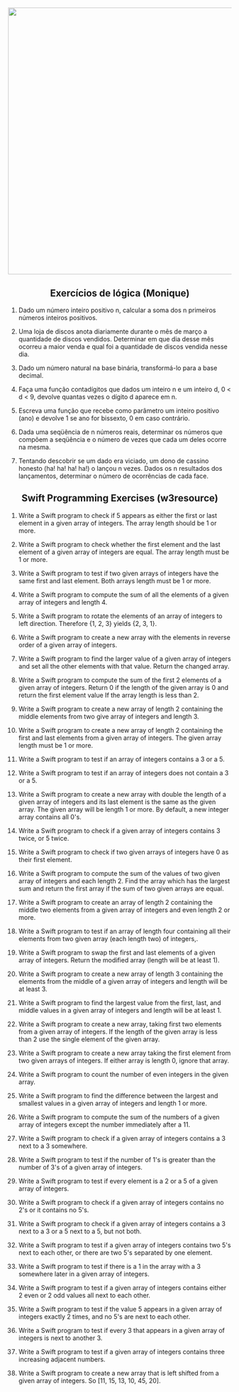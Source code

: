 <h1 align="center">
<img src="https://miro.medium.com/max/1838/1*4IWsNF0FGF9zhMuipgN5Tw.jpeg" width="600px">
</h1>

<h2 align="center">Exercícios de lógica (Monique)</h2>

1. Dado um número inteiro positivo n, calcular a soma dos n primeiros números inteiros positivos.

2. Uma loja de discos anota diariamente durante o mês de março a quantidade de discos vendidos. Determinar em que dia desse mês ocorreu a maior venda e qual foi a quantidade de discos vendida nesse dia.

3. Dado um número natural na base binária, transformá-lo para a base decimal.

4. Faça uma função contadígitos que dados um inteiro n e um inteiro d, 0 < d < 9, devolve quantas vezes o dígito d aparece em n.

5. Escreva uma função que recebe como parâmetro um inteiro positivo (ano) e devolve 1 se ano for bissexto, 0 em caso contrário.

6. Dada uma seqüência de n números reais, determinar os números que compõem a seqüência e o número de vezes que cada um deles ocorre na mesma.

7. Tentando descobrir se um dado era viciado, um dono de cassino honesto (ha! ha! ha! ha!) o lançou n vezes. Dados os n resultados dos lançamentos, determinar o número de ocorrências de cada face.

<h2 align="center">Swift Programming Exercises (w3resource)</h2>

1. Write a Swift program to check if 5 appears as either the first or last element in a given array of integers. The array length should be 1 or more.

2. Write a Swift program to check whether the first element and the last element of a given array of integers are equal. The array length must be 1 or more.

3. Write a Swift program to test if two given arrays of integers have the same first and last element. Both arrays length must be 1 or more.

4. Write a Swift program to compute the sum of all the elements of a given array of integers and length 4.

5. Write a Swift program to rotate the elements of an array of integers to left direction. Therefore {1, 2, 3} yields {2, 3, 1}.

6. Write a Swift program to create a new array with the elements in reverse order of a given array of integers.

7. Write a Swift program to find the larger value of a given array of integers and set all the other elements with that value. Return the changed array. 

8. Write a Swift program to compute the sum of the first 2 elements of a given array of integers. Return 0 if the length of the given array is 0 and return the first element value If the array length is less than 2.

9. Write a Swift program to create a new array of length 2 containing the middle elements from two give array of integers and length 3.

10. Write a Swift program to create a new array of length 2 containing the first and last elements from a given array of integers. The given array length must be 1 or more.

11. Write a Swift program to test if an array of integers contains a 3 or a 5.

12. Write a Swift program to test if an array of integers does not contain a 3 or a 5. 

13. Write a Swift program to create a new array with double the length of a given array of integers and its last element is the same as the given array. The given array will be length 1 or more. By default, a new integer array contains all 0's.

14. Write a Swift program to check if a given array of integers contains 3 twice, or 5 twice.

15. Write a Swift program to check if two given arrays of integers have 0 as their first element.

16. Write a Swift program to compute the sum of the values of two given array of integers and each length 2. Find the array which has the largest sum and return the first array if the sum of two given arrays are equal. 

17. Write a Swift program to create an array of length 2 containing the middle two elements from a given array of integers and even length 2 or more. 

18. Write a Swift program to test if an array of length four containing all their elements from two given array (each length two) of integers,. 

19. Write a Swift program to swap the first and last elements of a given array of integers. Return the modified array (length will be at least 1). 

20. Write a Swift program to create a new array of length 3 containing the elements from the middle of a given array of integers and length will be at least 3. 

21. Write a Swift program to find the largest value from the first, last, and middle values in a given array of integers and length will be at least 1. 

22. Write a Swift program to create a new array, taking first two elements from a given array of integers. If the length of the given array is less than 2 use the single element of the given array.

23. Write a Swift program to create a new array taking the first element from two given arrays of integers. If either array is length 0, ignore that array.

24. Write a Swift program to count the number of even integers in the given array. 

25. Write a Swift program to find the difference between the largest and smallest values in a given array of integers and length 1 or more.

26. Write a Swift program to compute the sum of the numbers of a given array of integers except the number immediately after a 11.

27. Write a Swift program to check if a given array of integers contains a 3 next to a 3 somewhere.

28. Write a Swift program to test if the number of 1's is greater than the number of 3's of a given array of integers. 

29. Write a Swift program to test if every element is a 2 or a 5 of a given array of integers.

30. Write a Swift program to check if a given array of integers contains no 2's or it contains no 5's.

31. Write a Swift program to check if a given array of integers contains a 3 next to a 3 or a 5 next to a 5, but not both.

32. Write a Swift program to test if a given array of integers contains two 5's next to each other, or there are two 5's separated by one element.

33. Write a Swift program to test if there is a 1 in the array with a 3 somewhere later in a given array of integers.

34. Write a Swift program to test if a given array of integers contains either 2 even or 2 odd values all next to each other.

35. Write a Swift program to test if the value 5 appears in a given array of integers exactly 2 times, and no 5's are next to each other.

36. Write a Swift program to test if every 3 that appears in a given array of integers is next to another 3.

37. Write a Swift program to test if a given array of integers contains three increasing adjacent numbers.

38. Write a Swift program to create a new array that is left shifted from a given array of integers. So [11, 15, 13, 10, 45, 20].
